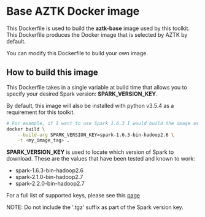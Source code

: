 # Base AZTK Docker image

This Dockerfile is used to build the __aztk-base__ image used by this toolkit. This Dockerfile produces the Docker image that is selected by AZTK by default.

You can modify this Dockerfile to build your own image. 

## How to build this image
This Dockerfile takes in a single variable at build time that allows you to specify your desired Spark version: **SPARK_VERSION_KEY**.

By default, this image will also be installed with python v3.5.4 as a requirement for this toolkit.

```sh
# For example, if I want to use Spark 1.6.3 I would build the image as follows:
docker build \
    --build-arg SPARK_VERSION_KEY=spark-1.6.3-bin-hadoop2.6 \
    -t <my_image_tag> .
```

**SPARK_VERSION_KEY** is used to locate which version of Spark to download. These are the values that have been tested and known to work:
- spark-1.6.3-bin-hadoop2.6
- spark-2.1.0-bin-hadoop2.7
- spark-2.2.0-bin-hadoop2.7

For a full list of supported keys, please see this [page](https://d3kbcqa49mib13.cloudfront.net)

NOTE: Do not include the '.tgz' suffix as part of the Spark version key.
